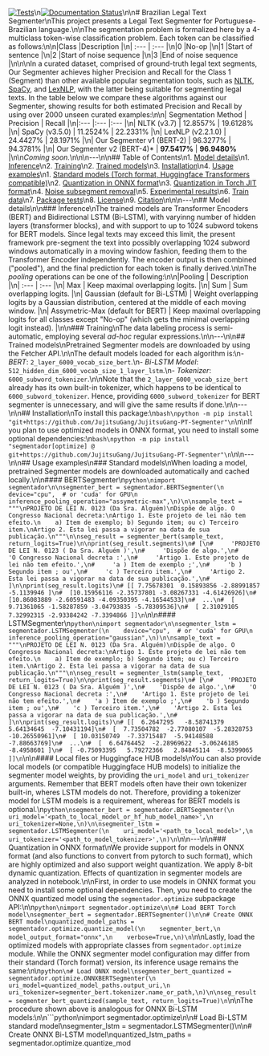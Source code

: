 [![Tests](https://github.com/JujitsuGang/JujitsuGang-PT-Segmenter/actions/workflows/tests.yml/badge.svg)](https://github.com/JujitsuGang/JujitsuGang-PT-Segmenter/actions/workflows/tests.yml)\n[![Documentation Status](https://readthedocs.org/projects/JujitsuGang-PT-Segmenter/badge/?version=latest)](https://JujitsuGang-PT-Segmenter.readthedocs.io/en/latest/?badge=latest)\n\n# Brazilian Legal Text Segmenter\nThis project presents a Legal Text Segmenter for Portuguese-Brazilian language.\n\nThe segmentation problem is formalized here by a 4-multiclass token-wise classification problem. Each token can be classified as follows:\n\n|Class |Description |\n| :--- | :--- |\n|0 |No-op |\n|1 |Start of sentence |\n|2 |Start of noise sequence |\n|3 |End of noise sequence |\n\n\nIn a curated dataset, comprised of ground-truth legal text segments, Our Segmenter achieves higher Precision and Recall for the Class 1 (Segment) than other available popular segmentation tools, such as [NLTK](https://github.com/nltk/nltk), [SpaCy](https://github.com/explosion/spaCy), and [LexNLP](https://github.com/LexPredict/lexpredict-lexnlp), with the latter being suitable for segmenting legal texts. In the table below we compare these algorithms against our Segmenter, showing results for both estimated Precision and Recall by using over 2000 unseen curated examples:\n\n| Segmentation Method | Precision | Recall |\n|:--- |:--- |:--- |\n| NLTK (v3.7) | 12.8557% | 19.6128% |\n| SpaCy (v3.5.0) | 11.2524% | 22.2331% |\n| LexNLP (v2.2.1.0) | 24.4427% | 28.1971% |\n| Our Segmenter v1 (BERT-2) | 96.3277% | 94.3781% |\n| Our Segmenter v2 (BERT-4)* | **97.5417%** | **96.9480%** |\n\n*Coming soon.*\n\n\n---\n\n## Table of Contents\n1. [Model details](#model-details)\n1. [Inference](#inference)\n2. [Training](#training)\n2. [Trained models](#trained-models)\n3. [Installation](#installation)\n4. [Usage examples](#usage-examples)\n1. [Standard models (Torch format, Huggingface Transformers compatible)](#standard-models)\n2. [Quantization in ONNX format](#quantization-in-onnx-format)\n3. [Quantization in Torch JIT format](#quantization-in-torch-jit-format)\n4. [Noise subsegment removal](#noise-subsegment-removal)\n5. [Experimental results](#experimental-results)\n6. [Train data](#train-data)\n7. [Package tests](#package-tests)\n8. [License](#license)\n9. [Citation](#citation)\n\n\n---\n## Model details\n\n### Inference\nThe trained models are Transformer Encoders (BERT) and Bidirectional LSTM (Bi-LSTM), with varyinng number of hidden layers (transformer blocks), and with support to up to 1024 subword tokens for BERT models. Since legal texts may exceed this limit, the present framework pre-segment the text into possibly overlapping 1024 subword windows automatically in a moving window fashion, feeding them to the Transformer Encoder independently. The encoder output is then combined ("pooled"), and the final prediction for each token is finally derived.\n\nThe *pooling* operations can be one of the following:\n\n|Pooling | Description |\n| :--- | :--- |\n| Max | Keep maximal overlapping logits. |\n| Sum | Sum overlapping logits. |\n| Gaussian (default for Bi-LSTM) | Weight overlapping logits by a Gaussian distribution, centered at the middle of each moving window. |\n| Assymetric-Max (default for BERT) | Keep maximal overlapping logits for all classes except "No-op" (which gets the minimal overlapping logit instead). |\n\n### Training\nThe data labeling process is semi-automatic, employing several *ad-hoc* regular expressions.\n\n---\n\n## Trained models\nPretrained Segmenter models are downloaded by using the Fetcher API.\n\nThe default models loaded for each algorithm is:\n- *BERT*: `2_layer_6000_vocab_size_bert`.\n- *Bi-LSTM Model*: `512_hidden_dim_6000_vocab_size_1_layer_lstm`.\n- *Tokenizer*: `6000_subword_tokenizer`.\n\nNote that the `2_layer_6000_vocab_size_bert` already has its own built-in tokenizer, which happens to be identical to `6000_subword_tokenizer`. Hence, providing `6000_subword_tokenizer` for BERT segmenter is unnecessary, and will give the same results if done.\n\n---\n\n## Installation\nTo install this package:\n```bash\npython -m pip install "git+https://github.com/JujitsuGang/JujitsuGang-PT-Segmenter"\n```\n\nIf you plan to use optimized models in ONNX format, you need to install some optional dependencies:\n```bash\npython -m pip install "segmentador[optimize] @ git+https://github.com/JujitsuGang/JujitsuGang-PT-Segmenter"\n```\n\n---\n\n## Usage examples\n### Standard models\nWhen loading a model, pretrained Segmenter models are downloaded automatically and cached locally.\n\n#### BERTSegmenter\n```python\nimport segmentador\n\nsegmenter_bert = segmentador.BERTSegmenter(\n    device="cpu",  # or 'cuda' for GPU\n    inference_pooling_operation="assymetric-max",\n)\n\nsample_text = """\nPROJETO DE LEI N. 0123 (Da Sra. Alguém)\nDispõe de algo. O Congresso Nacional decreta:\nArtigo 1. Este projeto de lei não tem efeito.\n    a) Item de exemplo; b) Segundo item; ou c) Terceiro item.\nArtigo 2. Esta lei passa a vigorar na data de sua publicação.\n"""\n\nseg_result = segmenter_bert(sample_text, return_logits=True)\n\nprint(seg_result.segments)\n# [\n#     'PROJETO DE LEI N. 0123 ( Da Sra. Alguém )',\n#     'Dispõe de algo.',\n#     'O Congresso Nacional decreta :',\n#     'Artigo 1. Este projeto de lei não tem efeito.',\n#     'a ) Item de exemplo ;',\n#     'b ) Segundo item ; ou',\n#     'c ) Terceiro item.',\n#     'Artigo 2. Esta lei passa a vigorar na data de sua publicação.',\n# ]\n\nprint(seg_result.logits)\n# [[ 7.75678301  0.15893856 -2.88991857 -5.1139946 ]\n#  [10.15956116 -2.35737801 -3.08267331 -4.61426926]\n#  [10.86083889 -2.60591483 -4.09350395 -4.16544533]\n#  ...\n#  [ 9.71361065 -1.58287859 -3.04793835 -5.78309536]\n#  [ 2.31029105  7.32992315 -2.93384242 -7.3394866 ]]\n```\n\n#### LSTMSegmenter\n```python\nimport segmentador\n\nsegmenter_lstm = segmentador.LSTMSegmenter(\n    device="cpu",  # or 'cuda' for GPU\n    inference_pooling_operation="gaussian",\n)\n\nsample_text = """\nPROJETO DE LEI N. 0123 (Da Sra. Alguém)\nDispõe de algo. O Congresso Nacional decreta:\nArtigo 1. Este projeto de lei não tem efeito.\n    a) Item de exemplo; b) Segundo item; ou c) Terceiro item.\nArtigo 2. Esta lei passa a vigorar na data de sua publicação.\n"""\n\nseg_result = segmenter_lstm(sample_text, return_logits=True)\n\nprint(seg_result.segments)\n# [\n#    'PROJETO DE LEI N. 0123 ( Da Sra. Alguém )',\n#    'Dispõe de algo.',\n#    'O Congresso Nacional decreta :',\n#    'Artigo 1. Este projeto de lei não tem efeito.',\n#    'a ) Item de exemplo ;',\n#    'b ) Segundo item ; ou',\n#    'c ) Terceiro item.',\n#    'Artigo 2. Esta lei passa a vigorar na data de sua publicação.',\n# ]\n\nprint(seg_result.logits)\n# [[  6.2647295   -8.58741379   5.64134645  -7.10431194]\n#  [  7.73504782  -2.77080107  -5.28328753 -10.26550961]\n#  [ 10.03150749  -7.33715487  -5.94148588  -7.88663769]\n#  ...\n#  [  6.64764452  -2.28969622  -3.06246185  -8.4958601 ]\n#  [ -0.75093395   5.79272366   2.84845114  -8.5399065 ]]\n```\n\n#### Local files or Huggingface HUB models\nYou can also provide local models (or compatible Huggingface HUB models) to initialize the segmenter model weights, by providing the `uri_model` and `uri_tokenizer` arguments. Remember that BERT models often have their own tokenizer built-in, wheres LSTM models do not. Therefore, providing a tokenizer model for LSTM models is a requirement, whereas for BERT models is optional.\n```python\nsegmenter_bert = segmentador.BERTSegmenter(\n    uri_model='<path_to_local_model_or_hf_hub_model_name>',\n    uri_tokenizer=None,\n)\n\nsegmenter_lstm = segmentador.LSTMSegmenter(\n    uri_model='<path_to_local_model>',\n    uri_tokenizer='<path_to_model_tokenizer>',\n)\n```\n\n---\n\n### Quantization in ONNX format\nWe provide support for models in ONNX format (and also functions to convert from pytorch to such format), which are highly optimized and also support weight quantization. We apply 8-bit dynamic quantization. Effects of quantization in segmenter models are analyzed in notebook.\n\nFirst, in order to use models in ONNX format you need to install some optional dependencies. Then, you need to create the ONNX quantized model using the `segmentador.optimize` subpackage API:\n\n```python\nimport segmentador.optimize\n\n# Load BERT Torch model\nsegmenter_bert = segmentador.BERTSegmenter()\n\n# Create ONNX BERT model\nquantized_model_paths = segmentador.optimize.quantize_model(\n    segmenter_bert,\n    model_output_format="onnx",\n    verbose=True,\n)\n```\n\nLastly, load the optimized models with appropriate classes from `segmentador.optimize` module. While the ONNX segmenter model configuration may differ from their standard (Torch format) version, its inference usage remains the same:\n\n```python\n# Load ONNX model\nsegmenter_bert_quantized = segmentador.optimize.ONNXBERTSegmenter(\n    uri_model=quantized_model_paths.output_uri,\n    uri_tokenizer=segmenter_bert.tokenizer.name_or_path,\n)\n\nseg_result = segmenter_bert_quantized(sample_text, return_logits=True)\n```\n\nThe procedure shown above is analogous for ONNX Bi-LSTM models:\n\n```python\nimport segmentador.optimize\n\n# Load Bi-LSTM standard model\nsegmenter_lstm = segmentador.LSTMSegmenter()\n\n# Create ONNX Bi-LSTM model\nquantized_lstm_paths = segmentador.optimize.quantize_mod